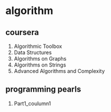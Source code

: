 algorithm
=============

coursera
-------------
1. Algorithmic Toolbox
2. Data Structures
3. Algorithms on Graphs
4. Algorithms on Strings
5. Advanced Algorithms and Complexity



programming pearls
-------------
1. Part1_coulumn1
